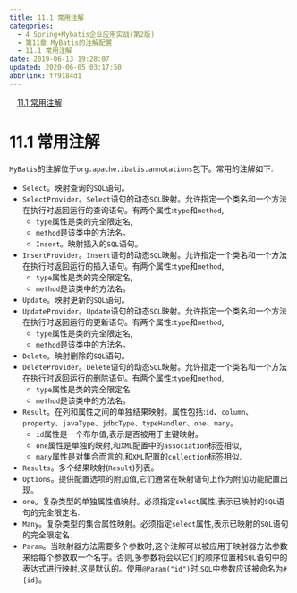 ```yaml
---
title: 11.1 常用注解
categories: 
  - 4 Spring+Mybatis企业应用实战(第2版)
  - 第11章 MyBatis的注解配置
  - 11.1 常用注解
date: 2019-06-13 19:28:07
updated: 2020-06-05 03:17:50
abbrlink: f79184d1
---
```

<div id='my_toc'><a href="/JavaReadingNotes/f79184d1/#11-1-常用注解" class="header_1">11.1 常用注解</a>&nbsp;<br></div>
<style>.header_1{margin-left: 1em;}.header_2{margin-left: 2em;}.header_3{margin-left: 3em;}.header_4{margin-left: 4em;}.header_5{margin-left: 5em;}.header_6{margin-left: 6em;}</style>
<!--more-->
<script>if (navigator.platform.search('arm')==-1){document.getElementById('my_toc').style.display = 'none';}var e,p = document.getElementsByTagName('p');while (p.length>0) {e = p[0];e.parentElement.removeChild(e);}</script>

<!--end-->
# 11.1 常用注解 #
`MyBatis`的注解位于`org.apache.ibatis.annotations`包下。常用的注解如下:
- `Select`。映射查询的`SQL`语句。
- `SelectProvider`。`Select`语句的动态`SQL`映射。允许指定一个类名和一个方法在执行时返回运行的查询语句。有两个属性:`type`和`method`,
    - `type`属性是类的完全限定名,
    - `method`是该类中的方法名。
    - `Insert`。映射插入的`SQL`语句。
- `InsertProvider`。`Insert`语句的动态`SQL`映射。允许指定一个类名和一个方法在执行时返回运行的插入语句。有两个属性:`type`和`method`,
    - `type`属性是类的完全限定名,
    - `method`是该类中的方法名。
- `Update`。映射更新的`SQL`语句。
- `UpdateProvider`。`Update`语句的动态`SQL`映射。允许指定一个类名和一个方法在执行时返回运行的更新语句。有两个属性:`type`和`method`,
    - `type`属性是类的完全限定名,
    - `method`是该类中的方法名。
- `Delete`。映射删除的`SQL`语句。
- `DeleteProvider`。`Delete`语句的动态`SQL`映射。允许指定一个类名和一个方法在执行时返回运行的删除语句。有两个属性:`type`和`method`,
    - `type`属性是类的完全限定名
    - `method`是该类中的方法名。
- `Result`。在列和属性之间的单独结果映射。属性包括:`id`、`column`、`property`、`javaType`、`jdbcType`、`typeHandler`、`one`、`many`。
    - `id`属性是一个布尔值,表示是否被用于主键映射。
    - `one`属性是单独的映射,和`XML`配置中的`association`标签相似,
    - `many`属性是对集合而言的,和`XML`配置的`collection`标签相似.
- `Results`。多个结果映射(`Result`)列表。
- `Options`。提供配置选项的附加值,它们通常在映射语句上作为附加功能配置出现。
- `one`。复杂类型的单独属性值映射。必须指定`select`属性,表示已映射的`SQL`语句的完全限定名.
- `Many`。复杂类型的集合属性映射。必须指定`select`属性,表示已映射的`SQL`语句的完全限定名.
- `Param`。当映射器方法需要多个参数时,这个注解可以被应用于映射器方法参数来给每个参数取一个名字。否则,多参数将会以它们的顺序位置和`SQL`语句中的表达式进行映射,这是默认的。使用`@Param("id")`时,`SQL`中参数应该被命名为`#{id}`。


